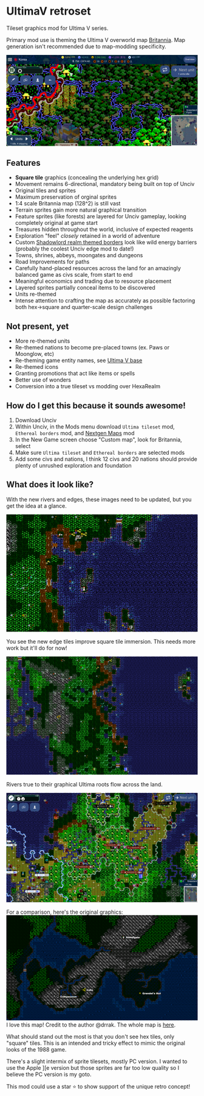 # UltimaV retroset

Tileset graphics mod for Ultima V series.

Primary mod use is theming the Ultima V overworld map [Britannia](https://github.com/hackedpassword/Nextgen-Maps#britannia-overworld). Map generation isn't recommended due to map-modding specificity.

![](https://raw.githubusercontent.com/hackedpassword/Unciv-Assets/refs/heads/main/Images/Ultima%20V/Award%20winning%20screenshot.png)

## Features

- **Square tile** graphics (concealing the underlying hex grid)
- Movement remains 6-directional, mandatory being built on top of Unciv
- Original tiles and sprites
- Maximum preservation of orginal sprites
- 1:4 scale Britannia map (128^2) is still vast
- Terrain sprites gain more natural graphical transition
- Feature sprites (like forests) are layered for Unciv gameplay, looking completely original at game start
- Treasures hidden throughout the world, inclusive of expected reagents
- Exploration "feel" *closely* retained in a world of adventure
- Custom [Shadowlord realm themed borders](https://github.com/hackedpassword/Ethereal-borders) look like wild energy barriers (probably the coolest Unciv edge mod to date!)
- Towns, shrines, abbeys, moongates and dungeons
- Road Improvements for paths
- Carefully hand-placed resources across the land for an amazingly balanced game as civs scale, from start to end
- Meaningful economics and trading due to resource placement
- Layered sprites partially conceal items to be discovered
- Units re-themed
- Intense attention to crafting the map as accurately as possible factoring both hex->square and quarter-scale design challenges

## Not present, yet
- More re-themed units
- Re-themed nations to become pre-placed towns (ex. Paws or Moonglow, etc)
- Re-theming game entity names, see [Ultima V base](https://github.com/hackedpassword/UltimaV-base/blob/main/jsons/translations/English.properties)
- Re-themed icons
- Granting promotions that act like items or spells
- Better use of wonders
- Conversion into a true tileset vs modding over HexaRealm

## How do I get this because it sounds awesome!
1. Download Unciv
2. Within Unciv, in the Mods menu download `Ultima tileset` mod, `Ethereal borders` mod, and [Nextgen Maps](https://github.com/hackedpassword/Nextgen-Maps) mod
3. In the New Game screen choose "Custom map", look for Britannia, select
4. Make sure `Ultima tileset` and `Ethereal borders` are selected mods
5. Add some civs and nations, I think 12 civs and 20 nations should provide plenty of unrushed exploration and foundation

## What does it look like?

With the new rivers and edges, these images need to be updated, but you get the idea at a glance.

![](https://github.com/hackedpassword/Unciv-Assets/blob/main/Images/Ultima%20V/u5_next_phase.png)

You see the new edge tiles improve square tile immersion. This needs more work but it'll do for now!

![](https://github.com/hackedpassword/Unciv-Assets/blob/main/Images/Ultima%20V/u5_next_phase2.png)

Rivers true to their graphical Ultima roots flow across the land.

![](https://github.com/hackedpassword/Unciv-Assets/blob/main/Images/Ultima%20V/new_rivers.png)

For a comparison, here's the original graphics:
![](https://github.com/hackedpassword/Unciv-Assets/blob/main/Images/Ultima%20V/original_map-at-cove.png)
I love this map! Credit to the author @drrak. The whole map is [here](https://drrak.github.io/ultima5/).

What should stand out the most is that you don't see hex tiles, only "square" tiles. This is an intended and tricky effect to mimic the original looks of the 1988 game.

There's a slight intermix of sprite tilesets, mostly PC version. I wanted to use the Apple ][e version but those sprites are far too low quality so I believe the PC version is my goto.

This mod could use a star :star: to show support of the unique retro concept!
